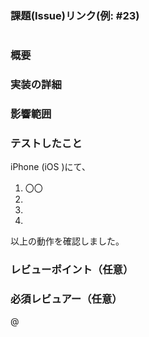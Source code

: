 ### 課題(Issue)リンク(例: #23)
#

### 概要


### 実装の詳細


### 影響範囲


### テストしたこと
iPhone (iOS )にて、
1. 〇〇
2. 
3. 
4. 

以上の動作を確認しました。

### レビューポイント（任意）


### 必須レビュアー（任意）
@
